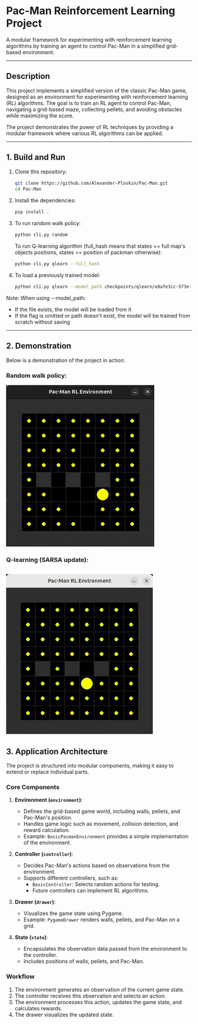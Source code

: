 # Pac-Man Reinforcement Learning Project

A modular framework for experimenting with reinforcement learning algorithms by training an agent to control Pac-Man in a simplified grid-based environment.

---

## Description
This project implements a simplified version of the classic Pac-Man game, designed as an environment for experimenting with reinforcement learning (RL) algorithms. The goal is to train an RL agent to control Pac-Man, navigating a grid-based maze, collecting pellets, and avoiding obstacles while maximizing the score.

The project demonstrates the power of RL techniques by providing a modular framework where various RL algorithms can be applied.

---

## 1. Build and Run

1. Clone this repository:
   ```bash
   git clone https://github.com/Alexander-Ploskin/Pac-Man.git
   cd Pac-Man
   ```
2. Install the dependencies:
   ```bash
   pip install .
   ```
3. To run random walk policy:
   ```bash
   python cli.py random
   ```
   To run Q-learning algorithm (full_hash means that states == full map's objects positions, states == position of packman otherwise):
   ```bash
   python cli.py qlearn --full_hash
   ```

4. To load a previously trained model:
   ```bash
   python cli.py qlearn --model_path checkpoints/qlearn/e8afe3cc-573e-4034-8384-97e0e7fe66dc.pkl
   ```

Note: When using --model_path:
- If the file exists, the model will be loaded from it
- If the flag is omitted or path doesn't exist, the model will be trained from scratch without saving
---

## 2. Demonstration
Below is a demonstration of the project in action:

### Random walk policy:
![Pac-Man Gameplay random](https://raw.githubusercontent.com/Alexander-Ploskin/Pac-Man/master/assets/random.gif)

### Q-learning (SARSA update):
![Pac-Man Gameplay Q-learning](https://raw.githubusercontent.com/Alexander-Ploskin/Pac-Man/master/assets/q-learning.gif)
---

## 3. Application Architecture

The project is structured into modular components, making it easy to extend or replace individual parts.

### **Core Components**
1. **Environment (`environment`)**:
   - Defines the grid-based game world, including walls, pellets, and Pac-Man's position.
   - Handles game logic such as movement, collision detection, and reward calculation.
   - Example: `BasicPacmanEnvironment` provides a simple implementation of the environment.

2. **Controller (`controller`)**:
   - Decides Pac-Man's actions based on observations from the environment.
   - Supports different controllers, such as:
     - `BasicController`: Selects random actions for testing.
     - Future controllers can implement RL algorithms.

3. **Drawer (`drawer`)**:
   - Visualizes the game state using Pygame.
   - Example: `PygameDrawer` renders walls, pellets, and Pac-Man on a grid.

4. **State (`state`)**:
   - Encapsulates the observation data passed from the environment to the controller.
   - Includes positions of walls, pellets, and Pac-Man.

### **Workflow**
1. The environment generates an observation of the current game state.
2. The controller receives this observation and selects an action.
3. The environment processes this action, updates the game state, and calculates rewards.
4. The drawer visualizes the updated state.
